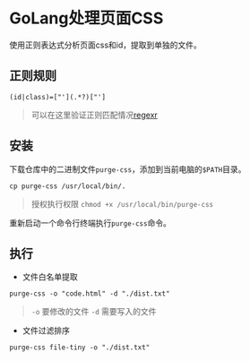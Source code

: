 # GoLang处理页面CSS

使用正则表达式分析页面css和id，提取到单独的文件。

## 正则规则

```
(id|class)=["'](.*?)["']
```

> 可以在这里验证正则匹配情况[regexr](https://regexr.com/)

## 安装

下载仓库中的二进制文件`purge-css`，添加到当前电脑的`$PATH`目录。

```
cp purge-css /usr/local/bin/.
```

> 授权执行权限 `chmod +x /usr/local/bin/purge-css`

重新启动一个命令行终端执行`purge-css`命令。

## 执行

- 文件白名单提取

```
purge-css -o "code.html" -d "./dist.txt"
```
> `-o` 要修改的文件
> `-d` 需要写入的文件

- 文件过滤排序

```
purge-css file-tiny -o "./dist.txt"
```